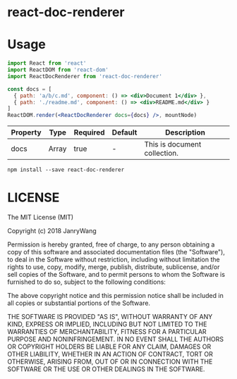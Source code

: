 

# react-doc-renderer

# Usage

```jsx
import React from 'react'
import ReactDOM from 'react-dom'
import ReactDocRenderer from 'react-doc-renderer'

const docs = [
  { path: 'a/b/c.md', component: () => <div>Document 1</div> },
  { path: './readme.md', component: () => <div>README.md</div> }
]
ReactDOM.render(<ReactDocRenderer docs={docs} />, mountNode)
```

<!-- BLOCK_START : COMPONENT_PROPS :  ./src/index.js -->
<table class=" PropsTable"><thead><tr><th class="PropsTable--property">Property</th><th class="PropsTable--type">Type</th><th class="PropsTable--required">Required</th><th class="PropsTable--default">Default</th><th width="40%" class="PropsTable--description">Description</th></tr></thead><tbody><tr><td>docs</td><td>Array</td><td>true</td><td><em>-</em></td><td>This is document collection.</td></tr></tbody></table>
<!-- BLOCK_END -->



```
npm install --save react-doc-renderer
```

# LICENSE

The MIT License (MIT)

Copyright (c) 2018 JanryWang

Permission is hereby granted, free of charge, to any person obtaining a copy of
this software and associated documentation files (the "Software"), to deal in
the Software without restriction, including without limitation the rights to
use, copy, modify, merge, publish, distribute, sublicense, and/or sell copies of
the Software, and to permit persons to whom the Software is furnished to do so,
subject to the following conditions:

The above copyright notice and this permission notice shall be included in all
copies or substantial portions of the Software.

THE SOFTWARE IS PROVIDED "AS IS", WITHOUT WARRANTY OF ANY KIND, EXPRESS OR
IMPLIED, INCLUDING BUT NOT LIMITED TO THE WARRANTIES OF MERCHANTABILITY, FITNESS
FOR A PARTICULAR PURPOSE AND NONINFRINGEMENT. IN NO EVENT SHALL THE AUTHORS OR
COPYRIGHT HOLDERS BE LIABLE FOR ANY CLAIM, DAMAGES OR OTHER LIABILITY, WHETHER
IN AN ACTION OF CONTRACT, TORT OR OTHERWISE, ARISING FROM, OUT OF OR IN
CONNECTION WITH THE SOFTWARE OR THE USE OR OTHER DEALINGS IN THE SOFTWARE.
